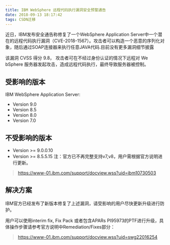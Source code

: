 ```yaml
---
title: IBM WebSphere 远程代码执行漏洞安全预警通告
date: 2018-09-13 18:17:42
tags: CSDN迁移
---
```

   近日，IBM发布安全通告称修复了一个WebSphere Application Server中一个潜在的远程代码执行漏洞（CVE-2018-1567）。攻击者可以构造一个恶意的序列化对象，随后通过SOAP连接器来执行任意JAVA代码.目前没有更多漏洞细节披露

 该漏洞 CVSS 得分 9.8， 攻击者可在不经过身份认证的情况下远程对 We bSphere 服务器发起攻击，造成远程代码执行，最终导致服务器被控制。

 

 

 
## 受影响的版本

 IBM WebSphere Application Server:

 
  * Version 9.0 
  * Version 8.5 
  * Version 8.0 
  * Version 7.0 
## 不受影响的版本

 
  * Version >= 9.0.0.10 
  * Version >= 8.5.5.15 注：官方已不再完整支持v7,v8，用户需根据官方说明进行更新。

 
> https://www-01.ibm.com/support/docview.wss?uid=ibm10730503
> 
>  
 
## 解决方案

 IBM官方已经发布了新版本修复了上述漏洞，请受影响的用户尽快更新升级进行防护。

 用户可以使用interim fix, Fix Pack 或者包含APARs PI95973的PTF进行升级，具体操作步骤请参考官方说明中Remediation/Fixes部分：

 
> https://www-01.ibm.com/support/docview.wss?uid=swg22016254
> 
>  
 

   
 